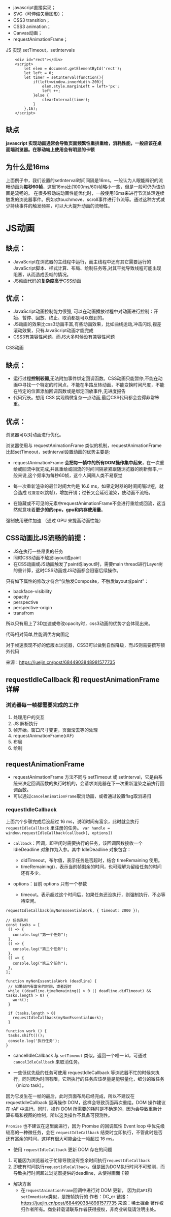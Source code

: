 - javascript直接实现；
- SVG（可伸缩矢量图形）；
- CSS3 transition；
- CSS3 animation；
- Canvas动画；
- requestAnimationFrame；

JS 实现 setTimeout，setIntervals
```
    <div id="rect"></div>
    <script>
        let elem = document.getElementById('rect');
        let left = 0;
        let timer = setInterval(function(){
            if(left<window.innerWidth-200){
                elem.style.marginLeft = left+'px';
                left ++;
            }else {
                clearInterval(timer);
            }
        },16);
    </script>
```
## 缺点
**javascript 实现动画通常会导致页面频繁性重排重绘，消耗性能，一般应该在桌面端浏览器。在移动端上使用会有明显的卡顿**
## 为什么是16ms
上面例子中，我们设置的setInterval时间间隔是16ms。一般认为人眼能辨识的流畅动画为**每秒60帧**，这里16ms比(1000ms/60)帧略小一些，但是一般可仍为该动画是流畅的。 
在很多移动端动画性能优化时，一般使用16ms来进行节流处理连续触发的浏览器事件。例如对touchmove、scroll事件进行节流等。通过这种方式减少持续事件的触发频率，可以大大提升动画的流畅性。

# JS动画
## 缺点：
- JavaScript在浏览器的主线程中运行，而主线程中还有其它需要运行的JavaScript脚本、样式计算、布局、绘制任务等,对其干扰导致线程可能出现阻塞，从而造成丢帧的情况。
- JS动画代码的**复杂度高于**CSS动画

## 优点：

- JavaScript动画控制能力很强, 可以在动画播放过程中对动画进行控制：开始、暂停、回放、终止、取消都是可以做到的。
- JS动画的效果比css3动画丰富,有些动画效果，比如曲线运动,冲击闪烁,视差滚动效果，只有JavaScript动画才能完成
- CSS3有兼容性问题，而JS大多时候没有兼容性问题

CSS动画

## 缺点：

- 运行过程**控制较弱**,无法附加事件绑定回调函数。CSS动画只能暂停,不能在动画中寻找一个特定的时间点，不能在半路反转动画，不能变换时间尺度，不能在特定的位置添加回调函数或是绑定回放事件,无进度报告
- 代码冗长。想用 CSS 实现稍微复杂一点动画,最后CSS代码都会变得非常笨重。

## 优点：
浏览器可以对动画进行优化。

浏览器使用与 requestAnimationFrame 类似的机制，requestAnimationFrame比起setTimeout，setInterval设置动画的优势主要是:
- requestAnimationFrame **会把每一帧中的所有DOM操作集中起来**，在一次重绘或回流中就完成,并且重绘或回流的时间间隔紧紧跟随浏览器的刷新频率,一般来说,这个频率为每秒60帧，这个人间隔人类不易察觉
- 每一次重新渲染的最佳时间大约是 16.6 ms，如果定时器的时间间隔过短，就会造成 ```过度渲染```(跳帧)，增加开销；过长又会延迟渲染，使动画不流畅。

- 在隐藏或不可见的元素中requestAnimationFrame不会进行重绘或回流，这当然就意味着**更少的的cpu，gpu和内存使用量**。

强制使用硬件加速 （通过 GPU 来提高动画性能）

## CSS动画比JS流畅的前提：

- JS在执行一些昂贵的任务
- 同时CSS动画不触发layout或paint
- 在CSS动画或JS动画触发了paint或layout时，需要main thread进行Layer树的重计算，这时CSS动画或JS动画都会阻塞后续操作。

只有如下属性的修改才符合“仅触发Composite，不触发layout或paint”：

- backface-visibility
- opacity
- perspective
- perspective-origin
- transfrom

所以只有用上了3D加速或修改opacity时，css3动画的优势才会体现出来。

代码相对简单,性能调优方向固定

对于帧速表现不好的低版本浏览器，CSS3可以做到自然降级，而JS则需要撰写额外代码


来源：https://juejin.cn/post/6844903848981577735

## requestIdleCallback 和 requestAnimationFrame 详解
### 浏览器每一帧都需要完成的工作
1. 处理用户的交互
2. JS 解析执行
3. 帧开始。窗口尺寸变更，页面滚去等的处理
4. requestAnimationFrame(rAF)
5. 布局
6. 绘制

## requestAnimationFrame

- requestAnimationFrame 方法不同与 setTimeout 或 setInterval，它是由系统来决定回调函数的执行时机的，会请求浏览器在下一次重新渲染之前执行回调函数。
- 可以通过```cancelAnimationFrame```取消动画，或者通过设置flag取消递归


### requestIdleCallback

上面六个步骤完成后没超过 16 ms，说明时间有富余，此时就会执行 ```requestIdleCallback``` 里注册的任务。
```var handle = window.requestIdleCallback(callback[, options])```
- ```callback```：回调，即空闲时需要执行的任务，该回调函数接收一个 IdleDeadline 对象作为入参。其中 IdleDeadline 对象包含：
    - didTimeout，布尔值，表示任务是否超时，结合 timeRemaining 使用。
    - timeRemaining()，表示当前帧剩余的时间，也可理解为留给任务的时间还有多少。

- options：目前 options 只有一个参数
    - timeout。表示超过这个时间后，如果任务还没执行，则强制执行，不必等待空闲。

```
requestIdleCallback(myNonEssentialWork, { timeout: 2000 });
​
// 任务队列
const tasks = [
 () => {
   console.log("第一个任务");
 },
 () => {
   console.log("第二个任务");
 },
 () => {
   console.log("第三个任务");
 },
];
​
function myNonEssentialWork (deadline) {
 // 如果帧内有富余的时间，或者超时
 while ((deadline.timeRemaining() > 0 || deadline.didTimeout) && tasks.length > 0) {
   work();
 }
​
 if (tasks.length > 0)
   requestIdleCallback(myNonEssentialWork);
 }
​
function work () {
 tasks.shift()();
 console.log('执行任务');
}
```


- cancelIdleCallback
与 ```setTimeout``` 类似，返回一个唯一 id，可通过 ```cancelIdleCallback``` 来取消任务。

- 一些低优先级的任务可使用 requestIdleCallback 等浏览器不忙的时候来执行，同时因为时间有限，它所执行的任务应该尽量是能够量化，细分的微任务（micro task）。

因为它发生在一帧的最后，此时页面布局已经完成，所以不建议在 requestIdleCallback 里再操作 DOM，这样会导致页面再次重绘。DOM 操作建议在 rAF 中进行。同时，操作 DOM 所需要的耗时是不确定的，因为会导致重新计算布局和视图的绘制，所以这类操作不具备可预测性。

```Promise``` 也不建议在这里面进行，因为 Promise 的回调属性 Event loop 中优先级较高的一种微任务，会在 ```requestIdleCallback``` 结束时立即执行，不管此时是否还有富余的时间，这样有很大可能会让一帧超过 16 ms。
- 使用 ```requestIdleCallback``` 更新 DOM 存在的问题
1. 可能因为浏览器过于忙碌导致没有空余时间执行```requestIdleCallback```
2. 即使有时间执行```requestIdleCallback```，但是因为DOM执行时间不可预测，而导致执行时间超过浏览器提供的deadline，从使得画面卡顿
- 解决方案
    - 在```requestAnimationFrame```回调中进行对 DOM 更新， 因为此```API```和```setImmediate```类似，是按帧执行的
作者：DC_er
链接：https://juejin.cn/post/6844903848981577735
来源：稀土掘金
著作权归作者所有。商业转载请联系作者获得授权，非商业转载请注明出处。
